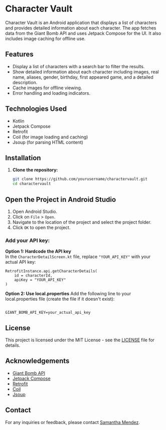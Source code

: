 # Character Vault

Character Vault is an Android application that displays a list of characters and provides detailed information about each character. The app fetches data from the Giant Bomb API and uses Jetpack Compose for the UI. It also includes image caching for offline use.

## Features

- Display a list of characters with a search bar to filter the results.
- Show detailed information about each character including images, real name, aliases, gender, birthday, first appeared game, and a detailed description.
- Cache images for offline viewing.
- Error handling and loading indicators.

## Technologies Used

- Kotlin
- Jetpack Compose
- Retrofit
- Coil (for image loading and caching)
- Jsoup (for parsing HTML content)

## Installation

1. **Clone the repository:**
   ```bash
   git clone https://github.com/yourusername/charactervault.git
   cd charactervault

## Open the Project in Android Studio

1. Open Android Studio.
2. Click on `File` > `Open`.
3. Navigate to the location of the project and select the project folder.
4. Click `OK` to open the project.

### Add your API key:

**Option 1: Hardcode the API key**  
In the `CharacterDetailScreen.kt` file, replace `"YOUR_API_KEY"` with your actual API key:
```
RetrofitInstance.api.getCharacterDetails(
    id = characterId,
    apiKey = "YOUR_API_KEY"
)
```
**Option 2: Use local.properties**
Add the following line to your local.properties file (create the file if it doesn't exist):

```

GIANT_BOMB_API_KEY=your_actual_api_key

```

## License
This project is licensed under the MIT License - see the [LICENSE](LICENSE) file for details.

## Acknowledgements
- [Giant Bomb API](https://www.giantbomb.com/api/)
- [Jetpack Compose](https://developer.android.com/jetpack/compose)
- [Retrofit](https://square.github.io/retrofit/)
- [Coil](https://coil-kt.github.io/coil/)
- [Jsoup](https://jsoup.org/)

## Contact
For any inquiries or feedback, please contact [Samantha Mendez](mailto:sammierosado@gmail.com).
